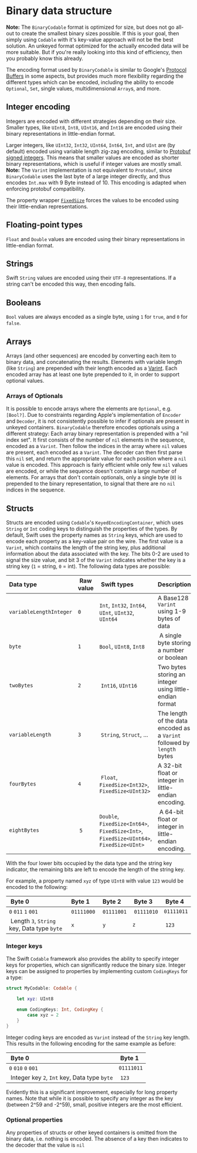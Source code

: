 # Binary data structure

**Note:** The `BinaryCodable` format is optimized for size, but does not go all-out to create the smallest binary sizes possible. If this is your goal, then simply using `Codable` with it's key-value approach will not be the best solution. An unkeyed format optimized for the actually encoded data will be more suitable. But if you're really looking into this kind of efficiency, then you probably know this already.

The encoding format used by `BinaryCodable` is similar to Google's [Protocol Buffers](https://developers.google.com/protocol-buffers) in some aspects, but provides much more flexibility regarding the different types which can be encoded, including the ability to encode `Optional`, `Set`, single values, multidimensional `Array`s, and more.

## Integer encoding

Integers are encoded with different strategies depending on their size. Smaller types, like `UInt8`, `Int8`, `UInt16`, and `Int16` are encoded using their binary representations in little-endian format.

Larger integers, like `UInt32`, `Int32`, `UInt64`, `Int64`, `Int`, and `UInt` are (by default) encoded using variable length zig-zag encoding, similar to [Protobuf signed integers](https://developers.google.com/protocol-buffers/docs/encoding#signed-ints). This means that smaller values are encoded as shorter binary representations, which is useful if integer values are mostly small.
**Note:** The `Varint` implementation is not equivalent to `Protobuf`, since `BinaryCodable` uses the last byte of a large integer directly, and thus encodes `Int.max` with 9 Byte instead of 10. This encoding is adapted when enforcing protobuf compatibility.

The property wrapper [`FixedSize`](#fixed-size-integers) forces the values to be encoded using their little-endian representations.

## Floating-point types

`Float` and `Double` values are encoded using their binary representations in little-endian format.

## Strings

Swift `String` values are encoded using their `UTF-8` representations. If a string can't be encoded this way, then encoding fails.

## Booleans

`Bool` values are always encoded as a single byte, using `1` for `true`, and `0` for `false`.

## Arrays

Arrays (and other sequences) are encoded by converting each item to binary data, and concatenating the results. Elements with variable length (like `String`) are prepended with their length encoded as a [Varint](#integer-encoding). Each encoded array has at least one byte prepended to it, in order to support optional values.

### Arrays of Optionals

It is possible to encode arrays where the elements are `Optional`, e.g. `[Bool?]`. Due to constraints regarding Apple's implementation of `Encoder` and `Decoder`, it is not consistently possible to infer if optionals are present in unkeyed containers. `BinaryCodable` therefore encodes optionals using a different strategy: Each array binary representation is prepended with a "nil index set". It first consists of the number of `nil` elements in the sequence, encoded as a `Varint`. Then follow the indices in the array where `nil` values are present, each encoded as a `Varint`. The decoder can then first parse this `nil` set, and return the appropriate value for each position where a `nil` value is encoded. This approach is fairly efficient while only few `nil` values are encoded, or while the sequence doesn't contain a large number of elements. For arrays that don't contain optionals, only a single byte (`0`) is prepended to the binary representation, to signal that there are no `nil` indices in the sequence.

## Structs

Structs are encoded using `Codable`'s `KeyedEncodingContainer`, which uses `String` or `Int` coding keys to distinguish the properties of the types.
By default, Swift uses the property names as `String` keys, which are used to encode each property as a key-value pair on the wire.
The first value is a `Varint`, which contains the length of the string key, plus additional information about the data associated with the key.
The bits 0-2 are used to signal the size value, and bit 3 of the `Varint` indicates whether the key is a string key (`1` = string, `0` = int).
The following data types are possible:

| Data type | Raw value | Swift types | Description |
|    :--    |    :--    |     :--     |     :--     |
`variableLengthInteger` | `0` | `Int`, `Int32`, `Int64`,  `UInt`, `UInt32`, `UInt64` | A Base128 `Varint` using 1-9 bytes of data
`byte` | `1` | `Bool`, `UInt8`, `Int8` | A single byte storing a number or boolean
`twoBytes` | `2` | `Int16`, `UInt16` | Two bytes storing an integer using little-endian format
`variableLength` | `3` | `String`, `Struct`, ... | The length of the data encoded as a `Varint` followed by `length` bytes
`fourBytes` | `4` | `Float`, `FixedSize<Int32>`, `FixedSize<UInt32>` | A 32-bit float or integer in little-endian encoding.
`eightBytes` | `5` | `Double`, `FixedSize<Int64>`, `FixedSize<Int>`, `FixedSize<UInt64>`, `FixedSize<UInt>` | A 64-bit float or integer in little-endian encoding.

With the four lower bits occupied by the data type and the string key indicator, the remaining bits are left to encode the length of the string key.

For example, a property named `xyz`  of type `UInt8` with value `123` would be encoded to the following:

| Byte 0 | Byte 1 | Byte 2 | Byte 3 | Byte 4 |
|  :--   |  :--   |  :--   |  :--   |  :--   |
| `0` `011` `1` `001` | `01111000` | `01111001` | `01111010` | `01111011` |
| Length `3`, `String` key, Data type `byte` | `x` | `y` | `z` | `123` |

### Integer keys

The Swift `Codable` framework also provides the ability to specify integer keys for properties, which can significantly reduce the binary size. Integer keys can be assigned to properties by implementing custom `CodingKeys` for a type:
```swift
struct MyCodable: Codable {

    let xyz: UInt8

    enum CodingKeys: Int, CodingKey {
        case xyz = 2
    }
}
```
Integer coding keys are encoded as `Varint` instead of the `String` key length. This results in the following encoding for the same example as before:

| Byte 0 | Byte 1 |
|  :--   |  :--   |
| `0` `010` `0` `001` | `01111011` |
| Integer key `2`, `Int` key, Data type `byte` | `123` |

Evidently this is a significant improvement, especially for long property names. Note that while it is possible to specify any integer as the key (between 2^59 and -2^59), small, positive integers are the most efficient.

### Optional properties

Any properties of structs or other keyed containers is omitted from the binary data, i.e. nothing is encoded. The absence of a key then indicates to the decoder that the value is `nil`
